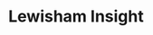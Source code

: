 ---
schema: default
title: Lewisham Insight
description: Lewisham Insight are a corporate service supporting data and service design
logo: 'https://publiccode.eu/img/logo.svg'
---